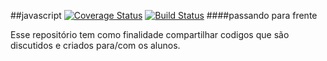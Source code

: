 ##javascript
[![Coverage Status](https://coveralls.io/repos/gitarno/javascript/badge.svg?branch=master&service=github)](https://coveralls.io/github/gitarno/javascript?branch=master)
[![Build Status](https://travis-ci.org/gitarno/javascript.svg?branch=master)](https://travis-ci.org/gitarno/javascript)
####passando para frente

Esse repositório tem como finalidade compartilhar codigos que são discutidos e criados para/com os alunos.


